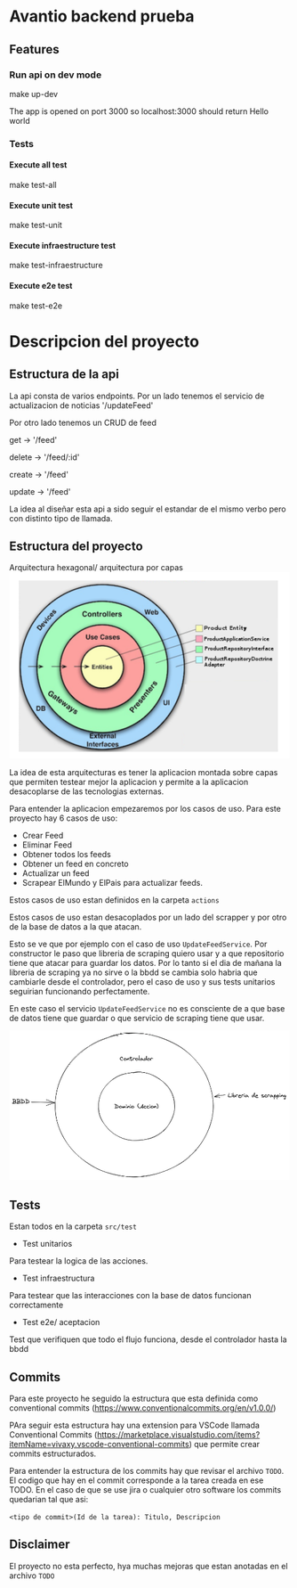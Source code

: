 # Avantio backend prueba

## Features

### Run api on dev mode

make up-dev

The app is opened on port 3000 so localhost:3000 should return Hello world

### Tests

#### Execute all test

make test-all

#### Execute unit test

make test-unit

#### Execute infraestructure test

make test-infraestructure

#### Execute e2e test

make test-e2e

# Descripcion del proyecto

## Estructura de la api

La api consta de varios endpoints.
Por un lado tenemos el servicio de actualizacion de noticias '/updateFeed'

Por otro lado tenemos un CRUD de feed

get -> '/feed'

delete -> '/feed/:id'

create -> '/feed'

update -> '/feed'

La idea al diseñar esta api a sido seguir el estandar de el mismo verbo pero con distinto tipo de llamada.

## Estructura del proyecto

Arquitectura hexagonal/ arquitectura por capas
![](./docs/Screenshot-2018-10-30-at-08.45.49.png)

La idea de esta arquitecturas es tener la aplicacion montada sobre capas que permiten testear mejor la aplicacion y permite a la aplicacion desacoplarse de las tecnologias externas.

Para entender la aplicacion empezaremos por los casos de uso.
Para este proyecto hay 6 casos de uso:

- Crear Feed
- Eliminar Feed
- Obtener todos los feeds
- Obtener un feed en concreto
- Actualizar un feed
- Scrapear ElMundo y ElPais para actualizar feeds.

Estos casos de uso estan definidos en la carpeta `actions`

Estos casos de uso estan desacoplados por un lado del scrapper y por otro de la base de datos a la que atacan.

Esto se ve que por ejemplo con el caso de uso `UpdateFeedService`.
Por constructor le paso que libreria de scraping quiero usar y a que repositorio tiene que atacar para guardar los datos.
Por lo tanto si el dia de mañana la libreria de scraping ya no sirve o la bbdd se cambia solo habria que cambiarle desde el controlador, pero el caso de uso y sus tests unitarios seguirian funcionando perfectamente.

En este caso el servicio `UpdateFeedService` no es consciente de a que base de datos tiene que guardar o que servicio de scraping tiene que usar.

![](./docs/Untitled-2022-04-05-1229.png)

## Tests

Estan todos en la carpeta `src/test`

- Test unitarios

Para testear la logica de las acciones.

- Test infraestructura

Para testear que las interacciones con la base de datos funcionan correctamente

- Test e2e/ aceptacion

Test que verifiquen que todo el flujo funciona, desde el controlador hasta la bbdd

## Commits

Para este proyecto he seguido la estructura que esta definida como conventional commits (https://www.conventionalcommits.org/en/v1.0.0/)

PAra seguir esta estructura hay una extension para VSCode llamada Conventional Commits (https://marketplace.visualstudio.com/items?itemName=vivaxy.vscode-conventional-commits) que permite crear commits estructurados.

Para entender la estructura de los commits hay que revisar el archivo `TODO`.
El codigo que hay en el commit corresponde a la tarea creada en ese TODO.
En el caso de que se use jira o cualquier otro software los commits quedarian tal que asi:

`<tipo de commit>(Id de la tarea): Titulo, Descripcion`

## Disclaimer

El proyecto no esta perfecto, hya muchas mejoras que estan anotadas en el archivo `TODO`

